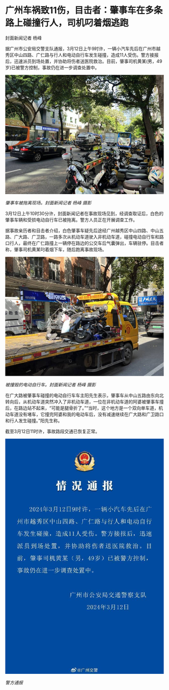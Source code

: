 # 广州车祸致11伤，目击者：肇事车在多条路上碰撞行人，司机叼着烟逃跑

封面新闻记者 杨峰

据广州市公安局交警支队通报，3月12日上午9时许，一辆小汽车先后在广州市越秀区中山四路、广仁路与行人和电动自行车发生碰撞，造成11人受伤。警方接报后，迅速派员到场处置，并协助将伤者送医院救治。目前，肇事司机黄某(男，49岁)已被警方控制，事故仍在进一步调查处置中。

![74e158a04b130d27c2c7f57a974213a3.jpg](https://raw.githubusercontent.com/qqhsx/qqnews_image/main/2024/03/12/广州车祸致11伤，目击者：肇事车在多条路上碰撞行人，司机叼着烟逃跑/74e158a04b130d27c2c7f57a974213a3.jpg)

_肇事车被拖离现场。封面新闻记者 杨峰 摄影_

3月12日上午10时30分许，封面新闻记者在事故现场见到，经调查取证后，白色的肇事车辆和受损电动自行车已被拖离。警方人员正在开展调查工作。

据事故亲历者和目击者介绍，白色肇事车疑先后途经广州越秀区中山四路、中山五路、广大路、广卫路，一路多次从机动车道驶入非机动车道，碰撞电动自行车和路口行人，最终在广仁路撞上一辆停在路边的公交车后气囊弹出，车辆驻停。目击者称，肇事司机黄某叼着烟下车，随后跑离事故现场。

![8609faf9d0b25d9d842fc13d93add772.jpg](https://raw.githubusercontent.com/qqhsx/qqnews_image/main/2024/03/12/广州车祸致11伤，目击者：肇事车在多条路上碰撞行人，司机叼着烟逃跑/8609faf9d0b25d9d842fc13d93add772.jpg)

_被撞毁的电动自行车。封面新闻记者 杨峰 摄影_

在广大路被肇事车碰撞的电动自行车车主阳先生表示，肇事车从中山五路由东向北转向后，从机动车道突然冲入了非机动车道，一位在非机动车道的阿婆被肇事车撞后，在路边站不起来，“可能是腿骨折了。”“当时，这个地方是一个双向单车道，机动车道没有堵车，它撞完阿婆和我的电动车后，没有减速继续在广大路和广卫路口和行人发生碰撞。”阳先生称。

截至3月12日11时许，事故路段交通已恢复正常。

![c76f6950b16392e1673454ea0772bb70.jpg](https://raw.githubusercontent.com/qqhsx/qqnews_image/main/2024/03/12/广州车祸致11伤，目击者：肇事车在多条路上碰撞行人，司机叼着烟逃跑/c76f6950b16392e1673454ea0772bb70.jpg)

_警方通报_

